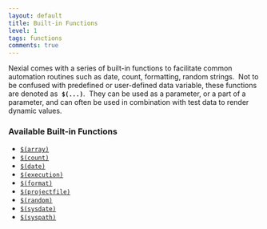 ```yaml
---
layout: default
title: Built-in Functions
level: 1
tags: functions
comments: true
---
```



Nexial comes with a series of built-in functions to facilitate common automation routines such as date, count, 
formatting, random strings.  Not to be confused with predefined or user-defined data variable, these functions are 
denoted as  **`$(...)`**.  They can be used as a parameter, or a part of a parameter, and can often be used in 
combination with test data to render dynamic values.

### Available Built-in Functions
- [`$(array)`]($(array))
- [`$(count)`]($(count))
- [`$(date)`]($(date))
- [`$(execution)`]($(execution))
- [`$(format)`]($(format))
- [`$(projectfile)`]($(projectfile))
- [`$(random)`]($(random))
- [`$(sysdate)`]($(sysdate))
- [`$(syspath)`]($(syspath))
